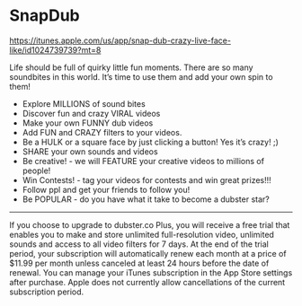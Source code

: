 # SnapDub
https://itunes.apple.com/us/app/snap-dub-crazy-live-face-like/id1024739739?mt=8

Life should be full of quirky little fun moments. There are so many soundbites in this world. It’s time to use them and add your own spin to them! 

* Explore MILLIONS of sound bites 
* Discover fun and crazy VIRAL videos
* Make your own FUNNY dub videos 
* Add FUN and CRAZY filters to your videos.
* Be a HULK or a square face by just clicking a button! Yes it’s crazy! ;)
* SHARE your own sounds and videos
* Be creative! - we will FEATURE your creative videos to millions of people!
* Win Contests! - tag your videos for contests and win great prizes!!!
* Follow ppl and get your friends to follow you!
* Be POPULAR - do you have what it take to become a dubster star?

---

If you choose to upgrade to dubster.co Plus, you will receive a free trial that enables you to make and store unlimited full-resolution video, unlimited sounds and access to all video filters for 7 days. At the end of the trial period, your subscription will automatically renew each month at a price of $11.99 per month unless canceled at least 24 hours before the date of renewal. You can manage your iTunes subscription in the App Store settings after purchase. Apple does not currently allow cancellations of the current subscription period.
